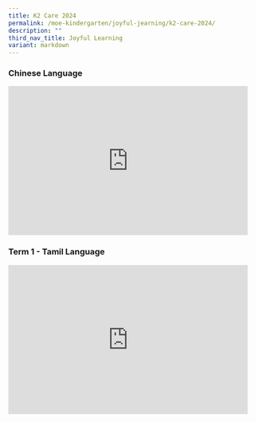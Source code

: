 ```yaml
---
title: K2 Care 2024
permalink: /moe-kindergarten/joyful-jearning/k2-care-2024/
description: ""
third_nav_title: Joyful Learning
variant: markdown
---
```

### Chinese Language

<iframe allowfullscreen="true" height="299" width="480" frameborder="0" src="https://docs.google.com/presentation/d/e/2PACX-1vSrwJKpRs95dNLbGds6CDqsTbroiNHc34-_OFYU6AB5kpxKHqgJ0rGUi3YFUjKpeHz_f7qZbtyBn7qS/embed?start=true&amp;loop=true&amp;delayms=3000"></iframe>

### Term 1 - Tamil Language
<iframe allowfullscreen="true" height="299" width="480" frameborder="0" src="https://docs.google.com/presentation/d/e/2PACX-1vSkiMUzsVh2kkZxeF6EzArl_f0dVwgbTOmHlaLodaFbWrUpkyrw_sFGiiWbkjlcPAntdQqWbSwtC9xi/embed?start=true&amp;loop=true&amp;delayms=3000"></iframe>